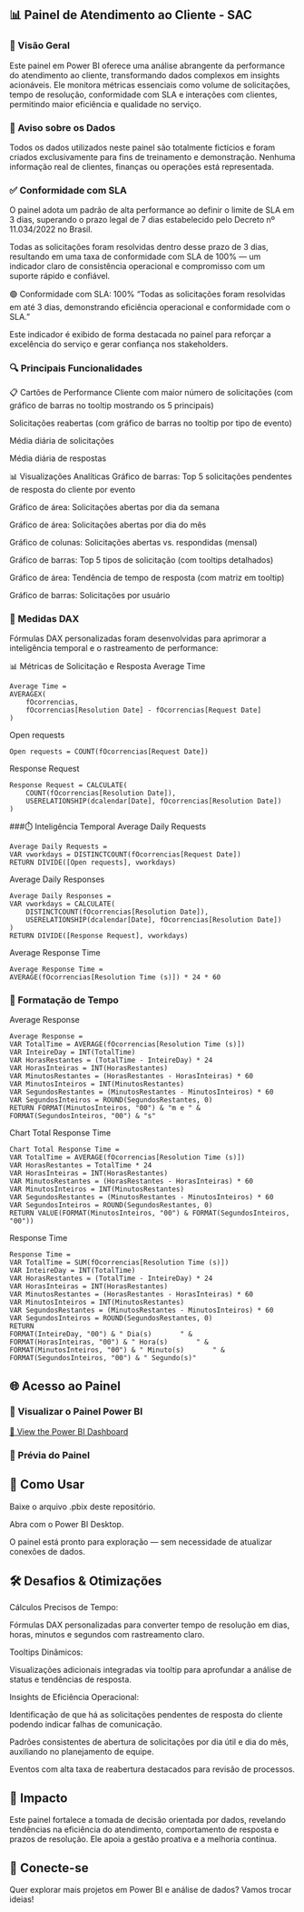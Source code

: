 ## 📊 Painel de Atendimento ao Cliente - SAC
### 🚀 Visão Geral
Este painel em Power BI oferece uma análise abrangente da performance do atendimento ao cliente, transformando dados complexos em insights acionáveis. Ele monitora
métricas essenciais como volume de solicitações, tempo de resolução, conformidade com SLA e interações com clientes, permitindo maior eficiência e qualidade no 
serviço.

### 🔐 Aviso sobre os Dados
Todos os dados utilizados neste painel são totalmente fictícios e foram criados exclusivamente para fins de treinamento e demonstração. Nenhuma informação real de 
clientes, finanças ou operações está representada.

### ✅ Conformidade com SLA
O painel adota um padrão de alta performance ao definir o limite de SLA em 3 dias, superando o prazo legal de 7 dias estabelecido pelo Decreto nº 11.034/2022 no 
Brasil.

Todas as solicitações foram resolvidas dentro desse prazo de 3 dias, resultando em uma taxa de conformidade com SLA de 100% — um indicador claro de consistência 
operacional e compromisso com um suporte rápido e confiável.

🟢 Conformidade com SLA: 100% “Todas as solicitações foram resolvidas em até 3 dias, demonstrando eficiência operacional e conformidade com o SLA.”

Este indicador é exibido de forma destacada no painel para reforçar a excelência do serviço e gerar confiança nos stakeholders.

### 🔍 Principais Funcionalidades
📋 Cartões de Performance
Cliente com maior número de solicitações (com gráfico de barras no tooltip mostrando os 5 principais)

Solicitações reabertas (com gráfico de barras no tooltip por tipo de evento)

Média diária de solicitações

Média diária de respostas

📊 Visualizações Analíticas
Gráfico de barras: Top 5 solicitações pendentes de resposta do cliente por evento

Gráfico de área: Solicitações abertas por dia da semana

Gráfico de área: Solicitações abertas por dia do mês

Gráfico de colunas: Solicitações abertas vs. respondidas (mensal)

Gráfico de barras: Top 5 tipos de solicitação (com tooltips detalhados)

Gráfico de área: Tendência de tempo de resposta (com matriz em tooltip)

Gráfico de barras: Solicitações por usuário

### 📐 Medidas DAX
Fórmulas DAX personalizadas foram desenvolvidas para aprimorar a inteligência temporal e o rastreamento de performance:

📊 Métricas de Solicitação e Resposta
Average Time
````
Average Time = 
AVERAGEX(
    fOcorrencias,
    fOcorrencias[Resolution Date] - fOcorrencias[Request Date]
)
````
Open requests
````
Open requests = COUNT(fOcorrencias[Request Date])
````
Response Request
````
Response Request = CALCULATE(
    COUNT(fOcorrencias[Resolution Date]),
    USERELATIONSHIP(dcalendar[Date], fOcorrencias[Resolution Date])
)
````
###⏱️ Inteligência Temporal
Average Daily Requests
````
Average Daily Requests = 
VAR vworkdays = DISTINCTCOUNT(fOcorrencias[Request Date])
RETURN DIVIDE([Open requests], vworkdays)
````
Average Daily Responses
````
Average Daily Responses = 
VAR vworkdays = CALCULATE(
    DISTINCTCOUNT(fOcorrencias[Resolution Date]),
    USERELATIONSHIP(dcalendar[Date], fOcorrencias[Resolution Date])
)
RETURN DIVIDE([Response Request], vworkdays)
````
Average Response Time
````
Average Response Time = 
AVERAGE(fOcorrencias[Resolution Time (s)]) * 24 * 60
````
### 🧮 Formatação de Tempo
Average Response
````
Average Response = 
VAR TotalTime = AVERAGE(fOcorrencias[Resolution Time (s)])
VAR InteireDay = INT(TotalTime)
VAR HorasRestantes = (TotalTime - InteireDay) * 24
VAR HorasInteiras = INT(HorasRestantes)
VAR MinutosRestantes = (HorasRestantes - HorasInteiras) * 60
VAR MinutosInteiros = INT(MinutosRestantes)
VAR SegundosRestantes = (MinutosRestantes - MinutosInteiros) * 60
VAR SegundosInteiros = ROUND(SegundosRestantes, 0)
RETURN FORMAT(MinutosInteiros, "00") & "m e " & FORMAT(SegundosInteiros, "00") & "s"
````
Chart Total Response Time
````
Chart Total Response Time = 
VAR TotalTime = AVERAGE(fOcorrencias[Resolution Time (s)])
VAR HorasRestantes = TotalTime * 24
VAR HorasInteiras = INT(HorasRestantes)
VAR MinutosRestantes = (HorasRestantes - HorasInteiras) * 60
VAR MinutosInteiros = INT(MinutosRestantes)
VAR SegundosRestantes = (MinutosRestantes - MinutosInteiros) * 60
VAR SegundosInteiros = ROUND(SegundosRestantes, 0)
RETURN VALUE(FORMAT(MinutosInteiros, "00") & FORMAT(SegundosInteiros, "00"))
````
Response Time
````
Response Time = 
VAR TotalTime = SUM(fOcorrencias[Resolution Time (s)])
VAR InteireDay = INT(TotalTime)
VAR HorasRestantes = (TotalTime - InteireDay) * 24
VAR HorasInteiras = INT(HorasRestantes)
VAR MinutosRestantes = (HorasRestantes - HorasInteiras) * 60
VAR MinutosInteiros = INT(MinutosRestantes)
VAR SegundosRestantes = (MinutosRestantes - MinutosInteiros) * 60
VAR SegundosInteiros = ROUND(SegundosRestantes, 0)
RETURN
FORMAT(InteireDay, "00") & " Dia(s)       " &
FORMAT(HorasInteiras, "00") & " Hora(s)       " &
FORMAT(MinutosInteiros, "00") & " Minuto(s)       " &
FORMAT(SegundosInteiros, "00") & " Segundo(s)"
````
## 🌐 Acesso ao Painel

### 🔗 Visualizar o Painel Power BI
[🔗 View the Power BI Dashboard](https://app.powerbi.com/view?r=eyJrIjoiODVmZTk2OTAtZTM1Mi00NzdhLTg3NWUtZjE4ZWYxOGJhZmI4IiwidCI6IjY1OWNlMmI4LTA3MTQtNDE5OC04YzM4LWRjOWI2MGFhYmI1NyJ9)  


### 📸 Prévia do Painel

## 🧰 Como Usar
Baixe o arquivo .pbix deste repositório.

Abra com o Power BI Desktop.

O painel está pronto para exploração — sem necessidade de atualizar conexões de dados.

## 🛠️ Desafios & Otimizações
Cálculos Precisos de Tempo:

Fórmulas DAX personalizadas para converter tempo de resolução em dias, horas, minutos e segundos com rastreamento claro.

Tooltips Dinâmicos:

Visualizações adicionais integradas via tooltip para aprofundar a análise de status e tendências de resposta.

Insights de Eficiência Operacional:

Identificação de que há as solicitações pendentes de resposta do cliente podendo indicar falhas de comunicação.

Padrões consistentes de abertura de solicitações por dia útil e dia do mês, auxiliando no planejamento de equipe.

Eventos com alta taxa de reabertura destacados para revisão de processos.

## 🎯 Impacto

Este painel fortalece a tomada de decisão orientada por dados, revelando tendências na eficiência do atendimento, comportamento de resposta e prazos de resolução. 
Ele apoia a gestão proativa e a melhoria contínua.

## 📢 Conecte-se

Quer explorar mais projetos em Power BI e análise de dados? Vamos trocar ideias!
